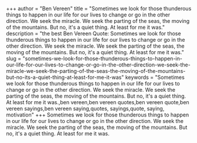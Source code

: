 +++
author = "Ben Vereen"
title = "Sometimes we look for those thunderous things to happen in our life for our lives to change or go in the other direction. We seek the miracle. We seek the parting of the seas, the moving of the mountains. But no, it's a quiet thing. At least for me it was."
description = "the best Ben Vereen Quote: Sometimes we look for those thunderous things to happen in our life for our lives to change or go in the other direction. We seek the miracle. We seek the parting of the seas, the moving of the mountains. But no, it's a quiet thing. At least for me it was."
slug = "sometimes-we-look-for-those-thunderous-things-to-happen-in-our-life-for-our-lives-to-change-or-go-in-the-other-direction-we-seek-the-miracle-we-seek-the-parting-of-the-seas-the-moving-of-the-mountains-but-no-its-a-quiet-thing-at-least-for-me-it-was"
keywords = "Sometimes we look for those thunderous things to happen in our life for our lives to change or go in the other direction. We seek the miracle. We seek the parting of the seas, the moving of the mountains. But no, it's a quiet thing. At least for me it was.,ben vereen,ben vereen quotes,ben vereen quote,ben vereen sayings,ben vereen saying,quotes, sayings,quote, saying, motivation"
+++
Sometimes we look for those thunderous things to happen in our life for our lives to change or go in the other direction. We seek the miracle. We seek the parting of the seas, the moving of the mountains. But no, it's a quiet thing. At least for me it was.
